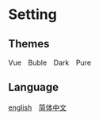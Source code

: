 # Setting

## Themes
<div class="demo-theme-preview">
  <a data-theme="vue">Vue</a>
  <a data-theme="buble">Buble</a>
  <a data-theme="dark">Dark</a>
  <a data-theme="pure">Pure</a>
</div>

## Language
<div class="lang">
  <a data-lang="en" href="/">english</a>
  <a data-lang="zh" href="/zh/">简体中文</a>
</div>

<style>
  .demo-theme-preview a,
  .lang a {
    padding-right: 10px;
  }

  .demo-theme-preview a:hover,
  .lang a:hover {
    cursor: pointer;
    text-decoration: underline;
  }
</style>

<script>
  var preview = Docsify.dom.find('.demo-theme-preview');
  var themes = Docsify.dom.findAll('[rel="stylesheet"]');

  preview.onclick = function (e) {
    var title = e.target.getAttribute('data-theme');

    themes.forEach(function (theme) {
      theme.disabled = theme.title !== title;
      if(theme.title == "gitalk") {
        theme.disabled = false;
      }
      localStorage.setItem("data-theme", title);
    });
  };
</script>
